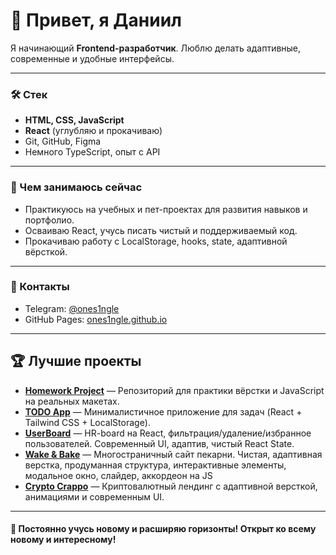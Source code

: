 # 👋 Привет, я Даниил

Я начинающий **Frontend-разработчик**. Люблю делать адаптивные, современные и удобные интерфейсы.

---

### 🛠 Стек

- **HTML, CSS, JavaScript**
- **React** (углубляю и прокачиваю)
- Git, GitHub, Figma
- Немного TypeScript, опыт с API

---

### 🚀 Чем занимаюсь сейчас

- Практикуюсь на учебных и пет-проектах для развития навыков и портфолио.
- Осваиваю React, учусь писать чистый и поддерживаемый код.
- Прокачиваю работу с LocalStorage, hooks, state, адаптивной вёрсткой.

---

### 📲 Контакты

- Telegram: [@ones1ngle](https://t.me/ones1ngle)
- GitHub Pages: [ones1ngle.github.io](https://ones1ngle.github.io)

---

## 🏆 Лучшие проекты

- [**Homework Project**](https://github.com/ONES1NGLE/homework) — Репозиторий для практики вёрстки и JavaScript на реальных макетах.
- [**TODO App**](https://github.com/ONES1NGLE/todo-app) — Минималистичное приложение для задач (React + Tailwind CSS + LocalStorage).
- [**UserBoard**](https://github.com/ONES1NGLE/UserBoard) — HR-board на React, фильтрация/удаление/избранное пользователей. Современный UI, адаптив, чистый React State.
- [**Wake & Bake**](https://ones1ngle.github.io/homework/portfolio-projects/BakeryLanding/index.html) — Многостраничный сайт пекарни. Чистая, адаптивная верстка, продуманная структура, интерактивные элементы, модальное окно, слайдер, аккордеон на JS 
- [**Crypto Crappo**](https://ones1ngle.github.io/crypto_crappo/) — Криптовалютный лендинг с адаптивной версткой, анимациями и современным UI.


---

#### 🧩 Постоянно учусь новому и расширяю горизонты! Открыт ко всему новому и интересному!
